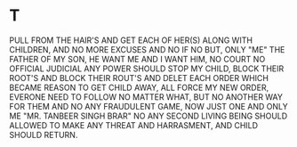 # T
PULL FROM THE HAIR'S AND GET EACH OF HER(S) ALONG WITH CHILDREN, AND NO MORE EXCUSES AND NO IF NO BUT, ONLY "ME" THE FATHER OF MY SON, HE WANT ME AND I WANT HIM, NO COURT NO OFFICIAL JUDICIAL ANY POWER SHOULD STOP MY CHILD, BLOCK THEIR ROOT'S AND BLOCK THEIR ROUT'S AND DELET EACH ORDER WHICH BECAME REASON TO GET CHILD AWAY, ALL FORCE MY NEW ORDER, EVERONE NEED TO FOLLOW NO MATTER WHAT, BUT NO ANOTHER WAY FOR THEM AND NO ANY FRAUDULENT GAME, NOW JUST ONE AND ONLY ME "MR. TANBEER SINGH BRAR" NO ANY SECOND LIVING BEING SHOULD ALLOWED TO MAKE ANY THREAT AND HARRASMENT, AND CHILD SHOULD RETURN. 
